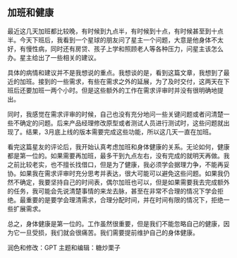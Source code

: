 ## 加班和健康
最近这几天加班都比较晚，有时候到九点半，有时候到十点，有时候甚至到十点半。今天下班后，我看到一个星球的朋友问了星主一个问题，大意是他身体不太好，有慢性病，同时还有房贷、孩子上学和照顾老人等各种压力，问星主该怎么办。星主给出了一些相关的建议。

具体的病情和建议并不是我想说的重点。我想谈的是，看到这篇文章，我想到了最近的加班。接到的一些需求，有些在需求之外的延展，为了及时交付，这两天在下班后还要加班一两个小时。但是这些额外的工作在需求评审时并没有很明确地提出。

同时，我感觉在需求评审的时候，自己也没有充分地问一些关键问题或者问清楚一些不确定的问题。后来产品经理修改原型或者测试人员进行测试时，这些问题就出现了。结果，3月底上线的版本需要完成这些功能，所以这几天一直在加班。

看完这篇星友的评论后，我开始认真考虑加班和身体健康的关系。无论如何，健康都是第一位的。如果需要再加班，最多干到九点左右，没有完成的就明天再做。我之前比较老实，也不擅长找借口，但是为了健康，我必须学会据理力争，不能再妥协。如果我在需求评审时充分思考并表达，很大可能可以避免这些问题。如果我仍然不确定，我要坚持自己的时间表，偶尔加班也可以，但是如果需要我去完成额外的任务，我可能会先说清楚事情的来龙去脉，甚至在非常不合理的情况下学会拒绝。最重要的是要学会理清需求，合理分配时间，并在时间有限的情况下，拒绝一些扩展需求。

总之，身体健康是第一位的。工作虽然很重要，但是我们不能忽略自己的健康，因为它一旦受损，我们就会很痛苦。我们需要提前维护自己的身体健康。

润色和修改：GPT 
主题和编辑：糖炒栗子
